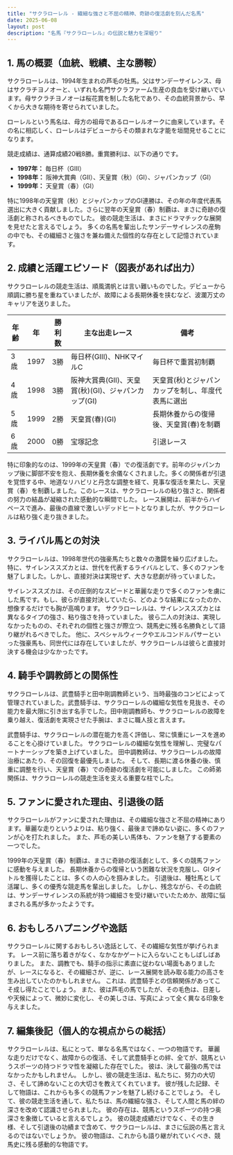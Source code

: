 ```yaml
---
title: "サクラローレル - 繊細な強さと不屈の精神、奇跡の復活劇を刻んだ名馬"
date: 2025-06-08
layout: post
description: "名馬『サクラローレル』の伝説と魅力を深堀り"
---
```


## 1. 馬の概要（血統、戦績、主な勝鞍）

サクラローレルは、1994年生まれの芦毛の牡馬。父はサンデーサイレンス、母はサクラチヨノオーと、いずれも名門サクラファーム生産の良血を受け継いでいます。母サクラチヨノオーは桜花賞を制した名牝であり、その血統背景から、早くから大きな期待を寄せられていました。

ローレルという馬名は、母方の祖母であるローレルオークに由来しています。その名に相応しく、ローレルはデビューからその類まれな才能を垣間見せることになります。

競走成績は、通算成績20戦8勝。重賞勝利は、以下の通りです。

* **1997年：** 毎日杯（GIII）
* **1998年：** 阪神大賞典（GII）、天皇賞（秋）（GI）、ジャパンカップ（GI）
* **1999年：** 天皇賞（春）（GI）

特に1998年の天皇賞（秋）とジャパンカップのGI連勝は、その年の年度代表馬選出に大きく貢献しました。さらに翌年の天皇賞（春）制覇は、まさに奇跡の復活劇と称されるべきものでした。  彼の競走生活は、まさにドラマチックな展開を見せたと言えるでしょう。  多くの名馬を輩出したサンデーサイレンスの産駒の中でも、その繊細さと強さを兼ね備えた個性的な存在として記憶されています。


## 2. 成績と活躍エピソード（図表があれば出力）

サクラローレルの競走生活は、順風満帆とは言い難いものでした。デビューから順調に勝ち星を重ねていましたが、故障による長期休養を挟むなど、波瀾万丈のキャリアを送りました。

| 年齢 | 年 | 勝利数 | 主な出走レース | 備考 |
|---|---|---|---|---|
| 3歳 | 1997 | 3勝 | 毎日杯(GIII)、NHKマイルC | 毎日杯で重賞初制覇 |
| 4歳 | 1998 | 3勝 | 阪神大賞典(GII)、天皇賞(秋)(GI)、ジャパンカップ(GI) | 天皇賞(秋)とジャパンカップを制し、年度代表馬に選出 |
| 5歳 | 1999 | 2勝 | 天皇賞(春)(GI) | 長期休養からの復帰後、天皇賞(春)を制覇 |
| 6歳 | 2000 | 0勝 | 宝塚記念 |  引退レース |


特に印象的なのは、1999年の天皇賞（春）での復活劇です。前年のジャパンカップ後に脚部不安を抱え、長期休養を余儀なくされました。多くの関係者が引退を覚悟する中、地道なリハビリと丹念な調整を経て、見事な復活を果たし、天皇賞（春）を制覇しました。このレースは、サクラローレルの粘り強さと、関係者の努力の結晶が凝縮された感動的な瞬間でした。  レース展開は、前半からハイペースで進み、最後の直線で激しいデッドヒートとなりましたが、サクラローレルは粘り強く走り抜きました。


## 3. ライバル馬との対決

サクラローレルは、1998年世代の強豪馬たちと数々の激闘を繰り広げました。特に、サイレンススズカとは、世代を代表するライバルとして、多くのファンを魅了しました。しかし、直接対決は実現せず、大きな悲劇が待っていました。

サイレンススズカは、その圧倒的なスピードと華麗な走りで多くのファンを虜にした馬です。もし、彼らが直接対決していたら、どのような結果になったのか、想像するだけでも胸が高鳴ります。  サクラローレルは、サイレンススズカとは異なるタイプの強さ、粘り強さを持っていました。  彼ら二人の対決は、実現しなかったものの、それぞれの個性と強さが際立つ、競馬史に残る名勝負として語り継がれるべきでした。  他に、スペシャルウィークやエルコンドルパサーといった強豪馬も、同世代には存在していましたが、サクラローレルは彼らと直接対決する機会は少なかったです。


## 4. 騎手や調教師との関係性

サクラローレルは、武豊騎手と田中剛調教師という、当時最強のコンビによって管理されていました。武豊騎手は、サクラローレルの繊細な気性を見抜き、その能力を最大限に引き出す名手でした。田中剛調教師も、サクラローレルの故障を乗り越え、復活劇を実現させた手腕は、まさに職人技と言えます。

武豊騎手は、サクラローレルの潜在能力を高く評価し、常に慎重にレースを進めることを心掛けていました。  サクラローレルの繊細な気性を理解し、完璧なパートナーシップを築き上げていました。  田中調教師は、サクラローレルの故障治療にあたり、その回復を最優先しました。  そして、長期に渡る休養の後、慎重に調整を行い、天皇賞（春）での奇跡の復活劇を可能にしました。  この師弟関係は、サクラローレルの競走生活を支える重要な柱でした。


## 5. ファンに愛された理由、引退後の話

サクラローレルがファンに愛された理由は、その繊細な強さと不屈の精神にあります。華麗な走りというよりは、粘り強く、最後まで諦めない姿に、多くのファンが心を打たれました。  また、芦毛の美しい馬体も、ファンを魅了する要素の一つでした。

1999年の天皇賞（春）制覇は、まさに奇跡の復活劇として、多くの競馬ファンに感動を与えました。  長期休養からの復帰という困難な状況を克服し、GIタイトルを獲得したことは、多くの人の心を掴みました。  引退後は、種牡馬として活躍し、多くの優秀な競走馬を輩出しました。  しかし、残念ながら、その血統は、サンデーサイレンスの系統が持つ繊細さを受け継いでいたためか、故障に悩まされる馬が多かったようです。


## 6. おもしろハプニングや逸話

サクラローレルに関するおもしろい逸話として、その繊細な気性が挙げられます。  レース前に落ち着きがなく、なかなかゲートに入らないこともしばしばありました。  また、調教でも、騎手の指示に素直に従わない場面もありましたが、レースになると、その繊細さが、逆に、レース展開を読み取る能力の高さを生み出していたのかもしれません。  これは、武豊騎手との信頼関係があってこそ成し得たことでしょう。  また、彼は芦毛の馬でしたが、その毛色は、日差しや天候によって、微妙に変化し、その美しさは、写真によって全く異なる印象を与えました。


## 7. 編集後記（個人的な視点からの総括）

サクラローレルは、私にとって、単なる名馬ではなく、一つの物語です。  華麗な走りだけでなく、故障からの復活、そして武豊騎手との絆、全てが、競馬というスポーツの持つドラマ性を凝縮した存在でした。  彼は、決して最強の馬ではなかったかもしれません。  しかし、彼の競走生活は、私たちに、努力の大切さ、そして諦めないことの大切さを教えてくれています。  彼が残した記録、そして物語は、これからも多くの競馬ファンを魅了し続けることでしょう。  そして、彼の競走生活を通して、私たちは、馬の繊細な強さ、そして人間と馬の絆の深さを改めて認識させられました。  彼の存在は、競馬というスポーツの持つ奥深さを象徴していると言えるでしょう。  彼の競走成績だけでなく、その生き様、そして引退後の功績まで含めて、サクラローレルは、まさに伝説の馬と言えるのではないでしょうか。  彼の物語は、これからも語り継がれていくべき、競馬史に残る感動的な物語です。
